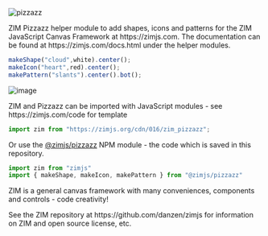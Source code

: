 ![pizzazz](https://github.com/danzen/zim-pizzazz/assets/380281/3ba9536e-e580-42f9-a0f8-8eeb0c8c26d2)
<p>ZIM Pizzazz helper module to add shapes, icons and patterns for the ZIM JavaScript Canvas Framework at https://zimjs.com.  The documentation can be found at https://zimjs.com/docs.html under the helper modules.</p>

```javascript
makeShape("cloud",white).center();
makeIcon("heart",red).center();
makePattern("slants").center().bot();
```

![image](https://github.com/danzen/zim-pizzazz/assets/380281/16d42def-57bd-49b2-ba12-e63a73900a74)

<p>ZIM and Pizzazz can be imported with JavaScript modules - see https://zimjs.com/code for template

```javascript
import zim from "https://zimjs.org/cdn/016/zim_pizzazz";
```
<p>Or use the <a href=https://www.npmjs.com/package/@zimjs/pizzazz>@zimjs/pizzazz</a> NPM module - the code which is saved in this repository.</p>

```javascript
import zim from "zimjs"
import { makeShape, makeIcon, makePattern } from "@zimjs/pizzazz"
```

<p>ZIM is a general canvas framework with many conveniences, components and controls - code creativity!</p>
<p>See the ZIM repository at https://github.com/danzen/zimjs for information on ZIM and open source license, etc.</p>

